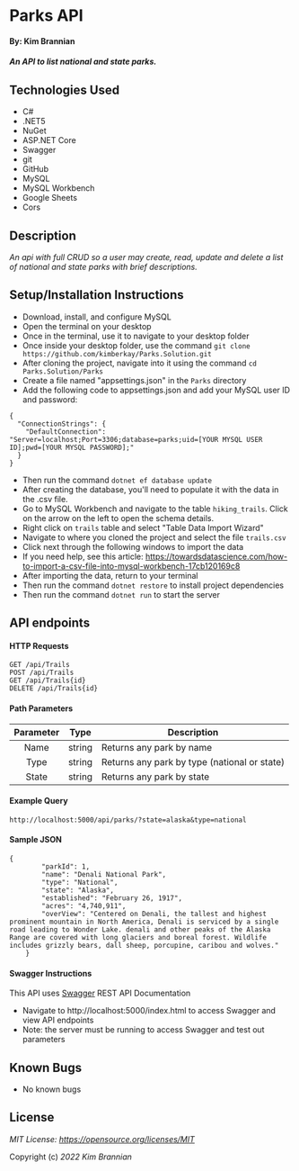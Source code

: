 # Parks API

#### By: Kim Brannian

#### _An API to list national and state parks._

## Technologies Used
* C#
* .NET5
* NuGet
* ASP.NET Core
* Swagger
* git
* GitHub
* MySQL
* MySQL Workbench
* Google Sheets
* Cors

## Description
_An api with full CRUD so a user may create, read, update and delete a list of national and state parks with brief descriptions._

## Setup/Installation Instructions
* Download, install, and configure MySQL
* Open the terminal on your desktop
* Once in the terminal, use it to navigate to your desktop folder
* Once inside your desktop folder, use the command `git clone https://github.com/kimberkay/Parks.Solution.git`
* After cloning the project, navigate into it using the command `cd Parks.Solution/Parks`
* Create a file named "appsettings.json" in the `Parks` directory
* Add the following code to appsettings.json and add your MySQL user ID and password:
```
{
  "ConnectionStrings": {
    "DefaultConnection": "Server=localhost;Port=3306;database=parks;uid=[YOUR MYSQL USER ID];pwd=[YOUR MYSQL PASSWORD];"
  }
}
```
* Then run the command `dotnet ef database update`
* After creating the database, you'll need to populate it with the data in the .csv file.
* Go to MySQL Workbench and navigate to the table `hiking_trails`. Click on the arrow on the left to open the schema details. 
* Right click on `trails` table and select "Table Data Import Wizard"
* Navigate to where you cloned the project and select the file `trails.csv`
* Click next through the following windows to import the data
* If you need help, see this article: https://towardsdatascience.com/how-to-import-a-csv-file-into-mysql-workbench-17cb120169c8 
* After importing the data, return to your terminal
* Then run the command `dotnet restore` to install project dependencies
* Then run the command `dotnet run` to start the server

## API endpoints
#### HTTP Requests
```
GET /api/Trails
POST /api/Trails
GET /api/Trails{id}
DELETE /api/Trails{id}
```

#### Path Parameters
| Parameter | Type | Description |
| :---: | :---: | --- |
| Name | string | Returns any park by name |
| Type | string | Returns any park by type (national or state) |
| State | string | Returns any park by state |


#### Example Query
```
http://localhost:5000/api/parks/?state=alaska&type=national
```

#### Sample JSON
```
{
        "parkId": 1,
        "name": "Denali National Park",
        "type": "National",
        "state": "Alaska",
        "established": "February 26, 1917",
        "acres": "4,740,911",
        "overView": "Centered on Denali, the tallest and highest prominent mountain in North America, Denali is serviced by a single road leading to Wonder Lake. denali and other peaks of the Alaska Range are covered with long glaciers and boreal forest. Wildlife includes grizzly bears, dall sheep, porcupine, caribou and wolves."
    }
```

#### Swagger Instructions
This API uses [Swagger](https://swagger.io/tools/swagger-ui/) REST API Documentation

* Navigate to http://localhost:5000/index.html to access Swagger and view API endpoints
* Note: the server must be running to access Swagger and test out parameters

## Known Bugs
* No known bugs

## License
_MIT License: https://opensource.org/licenses/MIT_

Copyright (c) _2022_ _Kim Brannian_